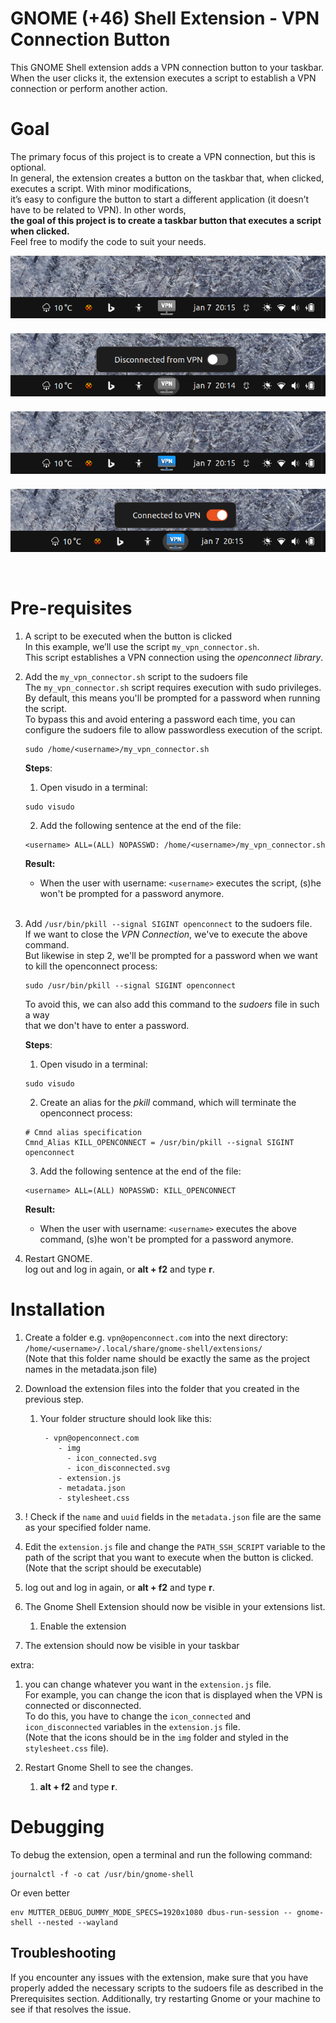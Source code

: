 # GNOME (+46) Shell Extension - VPN Connection Button
This GNOME Shell extension adds a VPN connection button to your taskbar.
When the user clicks it, the extension executes a script to establish a VPN connection or perform another action.

# Goal
The primary focus of this project is to create a VPN connection, but this is optional.  
In general, the extension creates a button on the taskbar that, when clicked, executes a script. With minor modifications,  
it’s easy to configure the button to start a different application (it doesn’t have to be related to VPN).
In other words,  
**the goal of this project is to create a taskbar button that executes a script when clicked.**  
Feel free to modify the code to suit your needs.

<div>
<img src="img/git/Screenshot_1.png" style="margin:7px auto 0 auto; widht:750px; display:block"><br/>
<img src="img/git/Screenshot_2.png" style="margin:7px auto 0 auto; widht:750px; display:block"><br/>
<img src="img/git/Screenshot_3.png" style="margin:7px auto 0 auto; widht:750px; display:block"><br/>
<img src="img/git/Screenshot_4.png" style="margin:7px auto 0 auto; widht:750px; display:block"><br/><br/>
</div>


# Pre-requisites
 1. A script to be executed when the button is clicked  
   In this example, we’ll use the script `my_vpn_connector.sh`.  
   This script establishes a VPN connection using the _openconnect library_.  
  
 1. Add the `my_vpn_connector.sh` script to the sudoers file  
   The `my_vpn_connector.sh` script requires execution with sudo privileges.  
   By default, this means you'll be prompted for a password when running the script.  
   To bypass this and avoid entering a password each time, you can configure the sudoers file to allow passwordless execution of the script.  


    ```shell 
    sudo /home/<username>/my_vpn_connector.sh
    ```

    **Steps**:
    1. Open visudo in a terminal: 
    ```shell 
    sudo visudo
    ```  
    2. Add the following sentence at the end of the file:   
    ```shell
    <username> ALL=(ALL) NOPASSWD: /home/<username>/my_vpn_connector.sh
    ```

    **Result:**   
    -  When the user with username: `<username>` executes the script, (s)he won't be prompted for a password anymore.   
       <br>

 1. Add `/usr/bin/pkill --signal SIGINT openconnect` to the sudoers file.  
    If we want to close the *VPN Connection*, we've to execute the above command.  
    But likewise in step 2, we'll be prompted for a password when we want to kill the openconnect process:
    ```shell
    sudo /usr/bin/pkill --signal SIGINT openconnect
    ```
    To avoid this, we can also add this command to the *sudoers* file in such a way  
      that we don't have to enter a password.

    **Steps**:
    1. Open visudo in a terminal: 
    ```shell 
    sudo visudo
    ```  
    2. Create an alias for the *pkill* command, which will terminate the openconnect process:
    ```shell
    # Cmnd alias specification
    Cmnd_Alias KILL_OPENCONNECT = /usr/bin/pkill --signal SIGINT openconnect
    ```

    3. Add the following sentence at the end of the file:   
    ```shell
    <username> ALL=(ALL) NOPASSWD: KILL_OPENCONNECT
    ```
    **Result:**   
    -  When the user with username: `<username>` executes the above command, (s)he won't be prompted for a password anymore.
       <br>

1. Restart GNOME.  
   log out and log in again, or **alt + f2** and type **r**.


# Installation
 1. Create a folder e.g. `vpn@openconnect.com` into the next directory: `/home/<username>/.local/share/gnome-shell/extensions/`  
    (Note that this folder name should be exactly the same as the project names in the metadata.json file)   
 1. Download the extension files into the folder that you created in the previous step.  
    1. Your folder structure should look like this:
        ```shell
         - vpn@openconnect.com
            - img
              - icon_connected.svg
              - icon_disconnected.svg
            - extension.js
            - metadata.json
            - stylesheet.css
         ```
 1. ! Check if the `name` and `uuid` fields in the `metadata.json` file are the same as your specified folder name.
 1. Edit the `extension.js` file and change the `PATH_SSH_SCRIPT` variable to the path of the script that you want to execute when the button is clicked.    
    (Note that the script should be executable)
 1. log out and log in again, or **alt + f2** and type **r**.  

 1. The Gnome Shell Extension should now be visible in your extensions list.
    1. Enable the extension
 1. The extension should now be visible in your taskbar 


extra:
1. you can change whatever you want in the `extension.js` file.  
   For example, you can change the icon that is displayed when the VPN is connected or disconnected.  
   To do this, you have to change the `icon_connected` and `icon_disconnected` variables in the `extension.js` file.  
   (Note that the icons should be in the `img` folder and styled in the `stylesheet.css` file).

1. Restart Gnome Shell to see the changes.
    1. **alt + f2** and type **r**.




# Debugging
To debug the extension, open a terminal and run the following command:
```shell
journalctl -f -o cat /usr/bin/gnome-shell
```
Or even better
```shell
env MUTTER_DEBUG_DUMMY_MODE_SPECS=1920x1080 dbus-run-session -- gnome-shell --nested --wayland
```
## Troubleshooting
If you encounter any issues with the extension, make sure that you have properly added the necessary scripts to the sudoers file as described in the Prerequisites section. Additionally, try restarting Gnome or your machine to see if that resolves the issue.